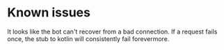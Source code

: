# Known issues

It looks like the bot can't recover from a bad connection. If a request fails once,
the stub to kotlin will consistently fail forevermore.